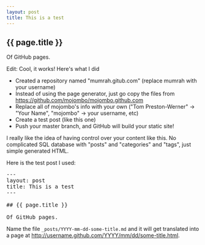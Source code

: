 ```yaml
---
layout: post
title: This is a test
---
```


## {{ page.title }}

Of GitHub pages. 

Edit: Cool, it works! Here's what I did

* Created a repository named "mumrah.gitub.com" (replace mumrah with your username)
* Instead of using the page generator, just go copy the files from https://github.com/mojombo/mojombo.github.com
* Replace all of mojombo's info with your own ("Tom Preston-Werner" -> "Your Name", "mojombo" -> your username, etc)
* Create a test post (like this one)
* Push your master branch, and GitHub will build your static site!

I really like the idea of having control over your content like this. No complicated SQL database with "posts" and "categories" and "tags", just simple generated HTML.

Here is the test post I used:

<pre>
---
layout: post
title: This is a test
---

## {{ page.title }}

Of GitHub pages. 
</pre>

Name the file `_posts/YYYY-mm-dd-some-title.md` and it will get translated into a page at http://username.github.com/YYYY/mm/dd/some-title.html. 
